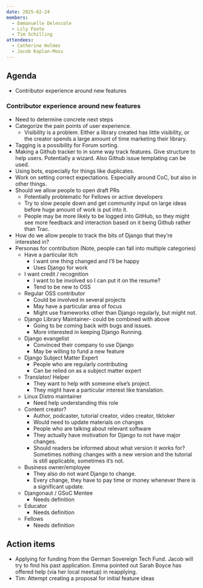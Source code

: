 ```yaml
---
date: 2025-02-24
members:
  - Emmanuelle Delescole
  - Lily Foote
  - Tim Schilling
attendees:
  - Catherine Holmes
  - Jacob Kaplan-Moss
---
```


## Agenda

- Contributor experience around new features

### Contributor experience around new features

- Need to determine concrete next steps
- Categorize the pain points of user experience.
  - Visibility is a problem. Either a library created has little visibility, or the creator spends a large amount of time marketing their library.
- Tagging is a possibility for Forum sorting.
- Making a Github tracker to in some way track features. Give structure to help users. Potentially a wizard. Also Github issue templating can be used.
- Using bots, especially for things like duplicates.
- Work on setting correct expectations. Especially around CoC, but also in other things.
- Should we allow people to open draft PRs
  - Potentially problematic for Fellows or active developers
  - Try to slow people down and get community input on large ideas before huge amount of work is put into it.
  - People may be more likely to be logged into GitHub, so they might see more feedback and interaction based on it being Github rather than Trac.
- How do we allow people to track the bits of Django that they’re interested in?
- Personas for contribution (Note, people can fall into multiple categories)
  - Have a particular itch
    - I want one thing changed and I’ll be happy
    - Uses Django for work
  - I want credit / recognition
    - I want to be involved so I can put it on the resume?
    - Tend to be new to OSS
  - Regular OSS contributor
    - Could be involved in several projects
    - May have a particular area of focus
    - Might use frameworks other than Django regularly, but might not.
  - Django Library Maintainer- could be combined with above
    - Going to be coming back with bugs and issues.
    - More interested in keeping Django Running.
  - Django evangelist
    - Convinced their company to use Django
    - May be willing to fund a new feature
  - Django Subject Matter Expert
    - People who are regularly contributing
    - Can be relied on as a subject matter expert
  - Translator/ Helper
    - They want to help with someone else’s project.
    - They might have a particular interest like translation.
  - Linux Distro maintainer
    - Need help understanding this role
  - Content creator?
    - Author, podcaster, tutorial creator, video creator, tiktoker
    - Would need to update materials on changes
    - People who are talking about relevant software
    - They actually have motivation for Django to not have major changes.
    - Should readers be informed about what version it works for? Sometimes nothing changes with a new version and the tutorial is still applicable, sometimes it’s not.
  - Business owner/employee
    - They also do not want Django to change.
    - Every change, they have to pay time or money whenever there is a significant update.
  - Djangonaut / GSoC Mentee
    - Needs definition
  - Educator
    - Needs definition
  - Fellows
    - Needs definition


## Action items

- Applying for funding from the German Sovereign Tech Fund. Jacob will try to find his past application. Emma pointed out Sarah Boyce has offered help (via her local meetup) in reapplying.
- Tim: Attempt creating a proposal for initial feature ideas
